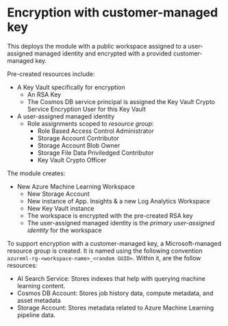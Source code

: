 # Encryption with customer-managed key

This deploys the module with a public workspace assigned to a user-assigned managed identity and encrypted with a provided customer-managed key.

Pre-created resources include:

- A Key Vault specifically for encryption
  - An RSA Key
  - The Cosmos DB service principal is assigned the Key Vault Crypto Service Encryption User for this Key Vault
- A user-assigned managed identity
  - Role assignments scoped to _resource group_:
    - Role Based Access Control Administrator
    - Storage Account Contributor
    - Storage Account Blob Owner
    - Storage File Data Priviledged Contributor
    - Key Vault Crypto Officer

The module creates:

- New Azure Machine Learning Workspace
  - New Storage Account
  - New instance of App. Insights & a new Log Analytics Workspace
  - New Key Vault instance
  - The workspace is encrypted with the pre-created RSA key
  - The user-assigned managed identity is the _primary user-assigned identity_ for the workspace


To support encryption with a customer-managed key, a Microsoft-managed resource group is created. It is named using the following convention `azureml-rg-<workspace-name>_<random GUID>`. Within it, are the follow resources:

- AI Search Service: Stores indexes that help with querying machine learning content.
- Cosmos DB Account: Stores job history data, compute metadata, and asset metadata
- Storage Account: Stores metadata related to Azure Machine Learning pipeline data.
